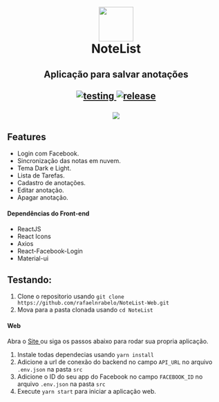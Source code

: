 
<h1 align="center">
  <br/>
  <img src="https://user-images.githubusercontent.com/55251721/78802105-ca55de80-7993-11ea-9187-3a97342a8dfb.png" width=80 />
  <br/>
  NoteList
</h1>
<h2 align="center">
  Aplicação para salvar anotações <br/>
  <br/>
  <a href="https://github.com/rafaelnrabelo/NoteList-Web#testando">
    <img src="https://img.shields.io/badge/Testing-Install-%23DA552F" alt="testing"/>
  </a>
  <a href="https://github.com/rafaelnrabelo/NoteList-Web/releases/latest">
    <img src="https://img.shields.io/badge/Last%20Release-2.1.1-%23DA552F" alt="release"/>
  </a>
  <br/>
  <br/>
  <img src="https://user-images.githubusercontent.com/55251721/87205886-d7f66980-c2de-11ea-8c30-c469dbbf911f.png" />
</h2>

## Features
  - Login com Facebook.
  - Sincronização das notas em nuvem.
  - Tema Dark e Light.
  - Lista de Tarefas.
  - Cadastro de anotações.
  - Editar anotação.
  - Apagar anotação.
  
#### Dependências do Front-end
  - ReactJS
  - React Icons
  - Axios
  - React-Facebook-Login
  - Material-ui
    
   
## Testando:
   1. Clone o repositorio usando `git clone https://github.com/rafaelnrabelo/NoteList-Web.git`
   2. Mova para a pasta clonada usando `cd NoteList`
   
  #### Web
  Abra o <a href="https://notelistweb.netlify.app">
    Site
    </a> ou siga os passos abaixo para rodar sua propria aplicação.
   1. Instale todas dependecias usando `yarn install`
   2. Adicione a url de conexão do backend no campo `API_URL` no arquivo `.env.json` na pasta `src`
   3. Adicione o ID do seu app do Facebook no campo `FACEBOOK_ID` no arquivo `.env.json` na pasta `src`
   4. Execute `yarn start` para iniciar a aplicação web.
